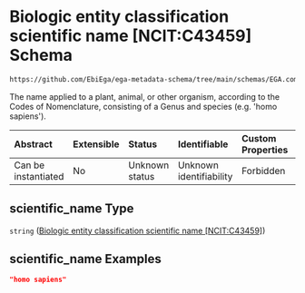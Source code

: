 # Biologic entity classification scientific name \[NCIT:C43459] Schema

```txt
https://github.com/EbiEga/ega-metadata-schema/tree/main/schemas/EGA.common-definitions.json#/definitions/organism_descriptor/properties/scientific_name
```

The name applied to a plant, animal, or other organism, according to the Codes of Nomenclature, consisting of a Genus and species (e.g. 'homo sapiens').

| Abstract            | Extensible | Status         | Identifiable            | Custom Properties | Additional Properties | Access Restrictions | Defined In                                                                                |
| :------------------ | :--------- | :------------- | :---------------------- | :---------------- | :-------------------- | :------------------ | :---------------------------------------------------------------------------------------- |
| Can be instantiated | No         | Unknown status | Unknown identifiability | Forbidden         | Allowed               | none                | [EGA.common-definitions.json*](../out/EGA.common-definitions.json "open original schema") |

## scientific_name Type

`string` ([Biologic entity classification scientific name \[NCIT:C43459\]](ega-2-definitions-organism-obi0100026-descriptor-block-properties-biologic-entity-classification-scientific-name-ncitc43459.md))

## scientific_name Examples

```json
"homo sapiens"
```
